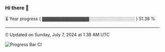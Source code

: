### Hi there 👋

⏳ Year progress { ▓▓▓▓▓▓▓▓▓▓▓▓▓▓▓░░░░░░░░░░░░░░░ } 51.38 %

---

⏰ Updated on Sunday, July 7, 2024 at 1:38 AM UTC

![Progress Bar CI](https://github.com/arthurbuhl/arthurbuhl/workflows/Progress%20Bar%20CI/badge.svg)
